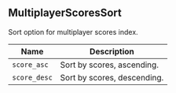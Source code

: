 ## MultiplayerScoresSort

Sort option for multiplayer scores index.

Name         | Description
------------ | ----------------------------
`score_asc`  | Sort by scores, ascending.
`score_desc` | Sort by scores, descending.
